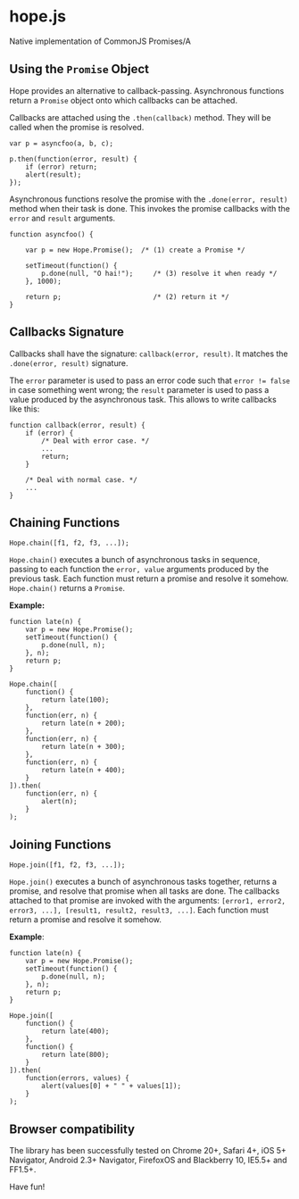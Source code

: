 # hope.js
Native implementation of CommonJS Promises/A

## Using the `Promise` Object

Hope provides an alternative to callback-passing. Asynchronous functions return a `Promise` object onto which callbacks can be attached.

Callbacks are attached using the `.then(callback)` method. They will be called when the promise is resolved.

    var p = asyncfoo(a, b, c);

    p.then(function(error, result) {
        if (error) return;
        alert(result);
    });

Asynchronous functions resolve the promise with the `.done(error, result)` method when their task is done. This invokes the promise callbacks with the `error` and `result` arguments.

    function asyncfoo() {

        var p = new Hope.Promise();  /* (1) create a Promise */

        setTimeout(function() {
            p.done(null, "O hai!");     /* (3) resolve it when ready */
        }, 1000);

        return p;                       /* (2) return it */
    }

## Callbacks Signature

Callbacks shall have the signature: `callback(error, result)`. It matches the `.done(error, result)` signature.

The `error` parameter is used to pass an error code such that `error != false` in case something went wrong; the `result` parameter is used to pass a value produced by the asynchronous task. This allows to write callbacks like this:

    function callback(error, result) {
        if (error) {
            /* Deal with error case. */
            ...
            return;
        }

        /* Deal with normal case. */
        ...
    }


## Chaining Functions

    Hope.chain([f1, f2, f3, ...]);

`Hope.chain()` executes a bunch of asynchronous tasks in sequence, passing to each function the `error, value` arguments produced by the previous task. Each function must return a promise and resolve it somehow. `Hope.chain()` returns a `Promise`.

**Example:**

    function late(n) {
        var p = new Hope.Promise();
        setTimeout(function() {
            p.done(null, n);
        }, n);
        return p;
    }

    Hope.chain([
        function() {
            return late(100);
        },
        function(err, n) {
            return late(n + 200);
        },
        function(err, n) {
            return late(n + 300);
        },
        function(err, n) {
            return late(n + 400);
        }
    ]).then(
        function(err, n) {
            alert(n);
        }
    );


## Joining Functions

    Hope.join([f1, f2, f3, ...]);

`Hope.join()` executes a bunch of asynchronous tasks together, returns a promise, and resolve that promise when all tasks are done. The callbacks attached to that promise are invoked with the arguments: `[error1, error2, error3, ...], [result1, result2, result3, ...]`. Each function must return a promise and resolve it somehow.

**Example**:

    function late(n) {
        var p = new Hope.Promise();
        setTimeout(function() {
            p.done(null, n);
        }, n);
        return p;
    }

    Hope.join([
        function() {
            return late(400);
        },
        function() {
            return late(800);
        }
    ]).then(
        function(errors, values) {
            alert(values[0] + " " + values[1]);
        }
    );


## Browser compatibility

The library has been successfully tested on Chrome 20+, Safari 4+, iOS 5+ Navigator, Android 2.3+ Navigator, FirefoxOS and Blackberry 10, IE5.5+ and FF1.5+.

Have fun!
